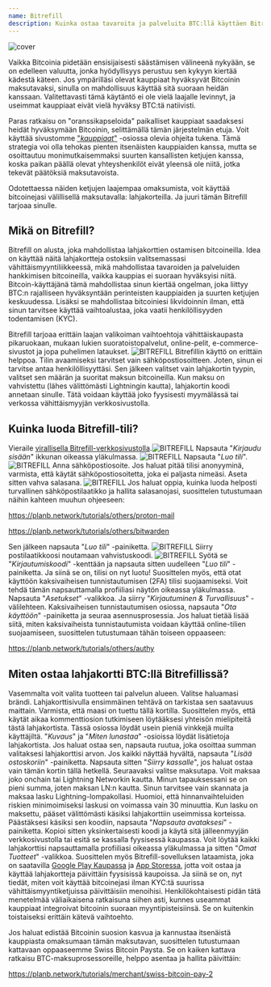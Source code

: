 ```yaml
---
name: Bitrefill
description: Kuinka ostaa tavaroita ja palveluita BTC:llä käyttäen Bitrefilliä?
---
```

![cover](assets/cover.webp)

Vaikka Bitcoinia pidetään ensisijaisesti säästämisen välineenä nykyään, se on edelleen valuutta, jonka hyödyllisyys perustuu sen kykyyn kiertää kädestä käteen. Jos ympärilläsi olevat kauppiaat hyväksyvät Bitcoinin maksutavaksi, sinulla on mahdollisuus käyttää sitä suoraan heidän kanssaan. Valitettavasti tämä käytäntö ei ole vielä laajalle levinnyt, ja useimmat kauppiaat eivät vielä hyväksy BTC:tä natiivisti.

Paras ratkaisu on "oranssikapseloida" paikalliset kauppiaat saadaksesi heidät hyväksymään Bitcoinin, selittämällä tämän järjestelmän etuja. Voit käyttää sivustomme ["*kauppiaat*"](https://planb.network/tutorials/merchant) -osiossa olevia ohjeita tukena. Tämä strategia voi olla tehokas pienten itsenäisten kauppiaiden kanssa, mutta se osoittautuu monimutkaisemmaksi suurten kansallisten ketjujen kanssa, koska paikan päällä olevat yhteyshenkilöt eivät yleensä ole niitä, jotka tekevät päätöksiä maksutavoista.

Odotettaessa näiden ketjujen laajempaa omaksumista, voit käyttää bitcoinejasi välillisellä maksutavalla: lahjakorteilla. Ja juuri tämän Bitrefill tarjoaa sinulle.

## Mikä on Bitrefill?

Bitrefill on alusta, joka mahdollistaa lahjakorttien ostamisen bitcoineilla. Idea on käyttää näitä lahjakortteja ostoksiin valitsemassasi vähittäismyyntiliikkeessä, mikä mahdollistaa tavaroiden ja palveluiden hankkimisen bitcoineilla, vaikka kauppias ei suoraan hyväksyisi niitä. Bitcoin-käyttäjänä tämä mahdollistaa sinun kiertää ongelman, joka liittyy BTC:n rajalliseen hyväksyntään perinteisten kauppiaiden ja suurten ketjujen keskuudessa. Lisäksi se mahdollistaa bitcoiniesi likvidoinnin ilman, että sinun tarvitsee käyttää vaihtoalustaa, joka vaatii henkilöllisyyden todentamisen (KYC).

Bitrefill tarjoaa erittäin laajan valikoiman vaihtoehtoja vähittäiskaupasta pikaruokaan, mukaan lukien suoratoistopalvelut, online-pelit, e-commerce-sivustot ja jopa puhelimen lataukset.
![BITREFILL](assets/notext/01.webp)
Bitrefillin käyttö on erittäin helppoa. Tilin avaamiseksi tarvitset vain sähköpostiosoitteen. Joten, sinun ei tarvitse antaa henkilöllisyyttäsi. Sen jälkeen valitset vain lahjakortin tyypin, valitset sen määrän ja suoritat maksun bitcoineilla. Kun maksu on vahvistettu (lähes välittömästi Lightningin kautta), lahjakortin koodi annetaan sinulle. Tätä voidaan käyttää joko fyysisesti myymälässä tai verkossa vähittäismyyjän verkkosivustolla.

## Kuinka luoda Bitrefill-tili?
Vieraile [virallisella Bitrefill-verkkosivustolla](https://www.bitrefill.com).![BITREFILL](assets/notext/02.webp)
Napsauta "*Kirjaudu sisään*" ikkunan oikeassa yläkulmassa.
![BITREFILL](assets/notext/03.webp)
Napsauta "*Luo tili*".
![BITREFILL](assets/notext/04.webp)
Anna sähköpostiosoite. Jos haluat pitää tilisi anonyyminä, varmista, että käytät sähköpostiosoitetta, joka ei paljasta nimeäsi. Aseta sitten vahva salasana.
![BITREFILL](assets/notext/05.webp)
Jos haluat oppia, kuinka luoda helposti turvallinen sähköpostilaatikko ja hallita salasanojasi, suosittelen tutustumaan näihin kahteen muuhun ohjeeseen:

https://planb.network/tutorials/others/proton-mail

https://planb.network/tutorials/others/bitwarden

Sen jälkeen napsauta "*Luo tili*" -painiketta.
![BITREFILL](assets/notext/06.webp)
Siirry postilaatikkoosi noutamaan vahvistuskoodi.
![BITREFILL](assets/notext/07.webp)
Syötä se "*Kirjautumiskoodi*" -kenttään ja napsauta sitten uudelleen "*Luo tili*" -painiketta.
Ja siinä se on, tilisi on nyt luotu!
Suosittelen myös, että otat käyttöön kaksivaiheisen tunnistautumisen (2FA) tilisi suojaamiseksi. Voit tehdä tämän napsauttamalla profiiliasi näytön oikeassa yläkulmassa.
Napsauta "*Asetukset*" -valikkoa.
Ja siirry "*Kirjautuminen & Turvallisuus*" -välilehteen.
Kaksivaiheisen tunnistautumisen osiossa, napsauta "*Ota käyttöön*" -painiketta ja seuraa asennusprosessia.
Jos haluat tietää lisää siitä, miten kaksivaiheista tunnistautumista voidaan käyttää online-tilien suojaamiseen, suosittelen tutustumaan tähän toiseen oppaaseen:

https://planb.network/tutorials/others/authy

## Miten ostaa lahjakortti BTC:llä Bitrefillissä?

Vasemmalta voit valita tuotteen tai palvelun alueen.
Valitse haluamasi brändi.
Lahjakorttisivulla ensimmäinen tehtävä on tarkistaa sen saatavuus maittain. Varmista, että maasi on tuettu tällä kortilla.
Suosittelen myös, että käytät aikaa kommenttiosion tutkimiseen löytääksesi yhteisön mielipiteitä tästä lahjakortista.
Tässä osiossa löydät usein pieniä vinkkejä muilta käyttäjiltä.
"*Kuvaus*" ja "*Miten lunastaa*" -osioissa löydät lisätietoja lahjakortista.
Jos haluat ostaa sen, napsauta ruutua, joka osoittaa summan valitaksesi lahjakorttisi arvon.
Jos kaikki näyttää hyvältä, napsauta "*Lisää ostoskoriin*" -painiketta.
Napsauta sitten "*Siirry kassalle*", jos haluat ostaa vain tämän kortin tällä hetkellä.
Seuraavaksi valitse maksutapa. Voit maksaa joko onchain tai Lightning Networkin kautta. Minun tapauksessani se on pieni summa, joten maksan LN:n kautta.
Sinun tarvitsee vain skannata ja maksaa lasku Lightning-lompakollasi. Huomioi, että hinnanvaihteluiden riskien minimoimiseksi laskusi on voimassa vain 30 minuuttia.
Kun lasku on maksettu, pääset välittömästi käsiksi lahjakorttiin useimmissa korteissa.
Päästäksesi käsiksi sen koodiin, napsauta "*Napsauta avataksesi*" -painiketta.
Kopioi sitten yksinkertaisesti koodi ja käytä sitä jälleenmyyjän verkkosivustolla tai esitä se kassalla fyysisessä kaupassa.
Voit löytää kaikki lahjakorttisi napsauttamalla profiiliasi oikeassa yläkulmassa ja sitten "*Omat Tuotteet*" -valikkoa.
Suosittelen myös Bitrefill-sovelluksen lataamista, joka on saatavilla [Google Play Kaupassa](https://play.google.com/store/apps/details?id=com.bitrefill.app) ja [App Storessa](https://apps.apple.com/in/app/bitrefill/id1378102623), jotta voit ostaa ja käyttää lahjakortteja päivittäin fyysisissä kaupoissa.
Ja siinä se on, nyt tiedät, miten voit käyttää bitcoinejasi ilman KYC:tä suurissa vähittäismyyntiketjuissa päivittäisiin menoihisi. Henkilökohtaisesti pidän tätä menetelmää väliaikaisena ratkaisuna siihen asti, kunnes useammat kauppiaat integroivat bitcoinin suoraan myyntipisteisiinsä. Se on kuitenkin toistaiseksi erittäin kätevä vaihtoehto.

Jos haluat edistää Bitcoinin suosion kasvua ja kannustaa itsenäistä kauppiasta omaksumaan tämän maksutavan, suosittelen tutustumaan kattavaan oppaaseemme Swiss Bitcoin Paysta. Se on kaiken kattava ratkaisu BTC-maksuprosessoreille, helppo asentaa ja hallita päivittäin:

https://planb.network/tutorials/merchant/swiss-bitcoin-pay-2